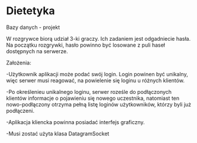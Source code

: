 # Dietetyka
Bazy danych - projekt

W rozgrywce biorą udział 3-ki graczy. Ich zadaniem jest odgadniecie hasła. Na początku rozgrywki, hasło powinno być losowane z puli haseł dostępnych na serwerze.

Założenia:

-Użytkownik aplikacji może podać swój login. Login powinen być unikalny, więc serwer musi reagować, na powielenie się loginu u różnych klientów.

-Po określenieu unikalnego loginu, serwer roześle do podłączonych klientów informacje o pojawieniu się nowego uczestnika, natomiast ten nowo-podłączony otrzyma pełną listę loginów użytkowników, którzy byli już podłączeni.

-Aplikacja kliencka powinna posiadać interfejs graficzny.

-Musi zostać użyta klasa DatagramSocket
